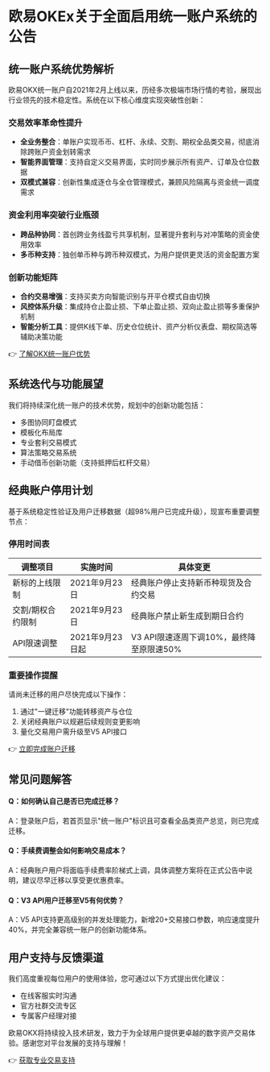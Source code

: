 # 欧易OKEx关于全面启用统一账户系统的公告

## 统一账户系统优势解析
欧易OKX统一账户自2021年2月上线以来，历经多次极端市场行情的考验，展现出行业领先的技术稳定性。系统在以下核心维度实现突破性创新：

### 交易效率革命性提升
- **全业务整合**：单账户实现币币、杠杆、永续、交割、期权全品类交易，彻底消除跨账户资金划转需求
- **智能界面管理**：支持自定义交易界面，实时同步展示所有资产、订单及仓位数据
- **双模式兼容**：创新性集成逐仓与全仓管理模式，兼顾风险隔离与资金统一调度需求

### 资金利用率突破行业瓶颈
- **跨品种协同**：首创跨业务线盈亏共享机制，显著提升套利与对冲策略的资金使用效率
- **多币种支持**：独创单币种与跨币种双模式，为用户提供更灵活的资金配置方案

### 创新功能矩阵
- **合约交易增强**：支持买卖方向智能识别与开平仓模式自由切换
- **风控体系升级**：集成持仓止盈止损、下单止盈止损、双向止盈止损等多重保护机制
- **智能分析工具**：提供K线下单、历史仓位统计、资产分析仪表盘、期权简选等辅助决策功能

👉 [了解OKX统一账户优势](https://bit.ly/okx_welcome)

## 系统迭代与功能展望
我们将持续深化统一账户的技术优势，规划中的创新功能包括：
- 多图协同盯盘模式
- 模板化布局库
- 专业套利交易模式
- 算法策略交易系统
- 手动借币创新功能（支持抵押后杠杆交易）

## 经典账户停用计划
基于系统稳定性验证及用户迁移数据（超98%用户已完成升级），现宣布重要调整节点：

### 停用时间表
| 调整项目 | 实施时间 | 具体变更 |
|---------|----------|----------|
| 新标的上线限制 | 2021年9月23日 | 经典账户停止支持新币种现货及合约交易 |
| 交割/期权合约限制 | 2021年9月23日 | 经典账户禁止新生成到期日合约 |
| API限速调整 | 2021年9月23日起 | V3 API限速逐周下调10%，最终降至原限速50% |

### 重要操作提醒
请尚未迁移的用户尽快完成以下操作：
1. 通过"一键迁移"功能转移资产与仓位
2. 关闭经典账户以规避后续规则变更影响
3. 量化交易用户需升级至V5 API接口

👉 [立即完成账户迁移](https://bit.ly/okx_welcome)

## 常见问题解答

#### Q：如何确认自己是否已完成迁移？
A：登录账户后，若首页显示"统一账户"标识且可查看全品类资产总览，则已完成迁移。

#### Q：手续费调整会如何影响交易成本？
A：经典账户用户将面临手续费率阶梯式上调，具体调整方案将在正式公告中说明，建议尽早迁移以享受更优惠费率。

#### Q：V3 API用户迁移至V5有何优势？
A：V5 API支持更高级别的并发处理能力，新增20+交易接口参数，响应速度提升40%，并完全兼容统一账户的创新功能体系。

## 用户支持与反馈渠道
我们高度重视每位用户的使用体验，您可通过以下方式提出优化建议：
- 在线客服实时沟通
- 官方社群交流专区
- 专属客户经理对接

欧易OKX将持续投入技术研发，致力于为全球用户提供更卓越的数字资产交易体验。感谢您对平台发展的支持与理解！

👉 [获取专业交易支持](https://bit.ly/okx_welcome)